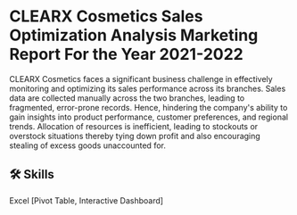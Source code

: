 
# CLEARX Cosmetics Sales Optimization Analysis Marketing Report For the Year 2021-2022



CLEARX Cosmetics faces a significant business challenge in effectively monitoring and optimizing its sales performance across its branches. Sales data are collected manually across the two branches, leading to fragmented, error-prone records. Hence, hindering the company's ability to gain insights into product performance, customer preferences, and regional trends. Allocation of resources is inefficient, leading to stockouts or overstock situations thereby tying down profit and also encouraging stealing of excess goods unaccounted for.




## 🛠 Skills
Excel [Pivot Table, Interactive Dashboard]

